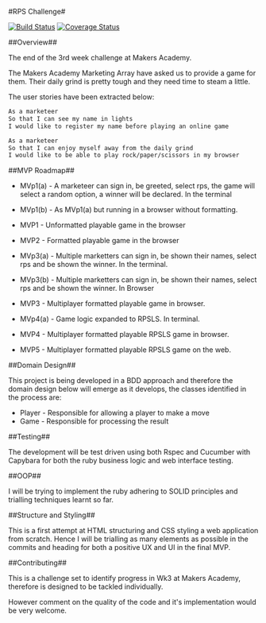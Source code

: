 #RPS Challenge#

[![Build Status](https://travis-ci.org/RBGeomaticsRob/rps-challenge.svg?branch=master)](https://travis-ci.org/RBGeomaticsRob/rps-challenge) [![Coverage Status](https://coveralls.io/repos/RBGeomaticsRob/rps-challenge/badge.svg?branch=master)](https://coveralls.io/r/RBGeomaticsRob/rps-challenge?branch=master)

##Overview##

The end of the 3rd week challenge at Makers Academy.

The Makers Academy Marketing Array have asked us to provide a game for them. Their daily grind is pretty tough and they need time to steam a little.

The user stories have been extracted below:

```sh
As a marketeer
So that I can see my name in lights
I would like to register my name before playing an online game

As a marketeer
So that I can enjoy myself away from the daily grind
I would like to be able to play rock/paper/scissors in my browser
```

##MVP Roadmap##

- MVp1(a) - A marketeer can sign in, be greeted, select rps, the game will select a random option, a winner will be declared. In the terminal

- MVp1(b) - As MVp1(a) but running in a browser without formatting.

- MVP1 - Unformatted playable game in the browser

- MVP2 - Formatted playable game in the browser

- MVp3(a) - Multiple marketters can sign in, be shown their names, select rps and be shown the winner. In the terminal.

- MVp3(b) - Multiple marketters can sign in, be shown their names, select rps and be shown the winner. In Browser

- MVP3 - Multiplayer formatted playable game in browser.

- MVp4(a) - Game logic expanded to RPSLS. In terminal.

- MVP4 - Multiplayer formatted playable RPSLS game in browser.

- MVP5 - Multiplayer formatted playable RPSLS game on the web.

##Domain Design##

This project is being developed in a BDD approach and therefore the domain design below will emerge as it develops, the classes identified in the process are:

- Player - Responsible for allowing a player to make a move
- Game - Responsible for processing the result


##Testing##

The development will be test driven using both Rspec and Cucumber with Capybara for both the ruby business logic and web interface testing.

##OOP##

I will be trying to implement the ruby adhering to SOLID principles and trialling techniques learnt so far.

##Structure and Styling##

This is a first attempt at HTML structuring and CSS styling a web application from scratch. Hence I will be trialling as many elements as possible in the commits and heading for both a positive UX and UI in the final MVP.

##Contributing##

This is a challenge set to identify progress in Wk3 at Makers Academy, therefore is designed to be tackled individually.

However comment on the quality of the code and it's implementation would be very welcome.

